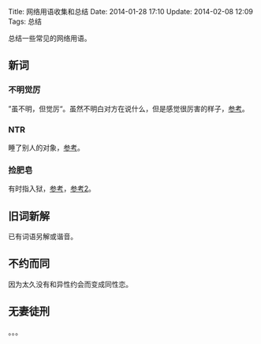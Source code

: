 Title: 网络用语收集和总结
Date: 2014-01-28 17:10
Update: 2014-02-08 12:09
Tags: 总结

[1]: http://www.baike.com/wiki/%E4%B8%8D%E6%98%8E%E8%A7%89%E5%8E%89
[2]: http://zh.moegirl.org/NTR
[3]: http://zh.moegirl.org/%E6%8D%A1%E8%82%A5%E7%9A%82
[4]: http://123.125.115.53/view/10695412.html?fromTaglist

总结一些常见的网络用语。

## 新词

### 不明觉厉
”虽不明，但觉厉“。虽然不明白对方在说什么，但是感觉很厉害的样子，[参考][1]。

### NTR
睡了别人的对象，[参考][2]。

### 捡肥皂
有时指入狱，[参考][3]，[参考2][4]。

## 旧词新解
已有词语另解或谐音。

## 不约而同
因为太久没有和异性约会而变成同性恋。

## 无妻徒刑
。。。


